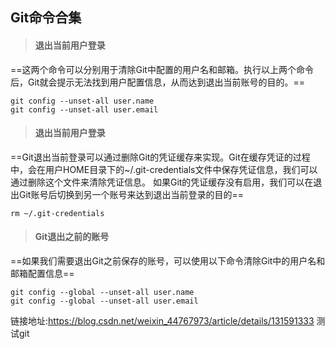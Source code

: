 ## Git命令合集
> ####  退出当前用户登录
==这两个命令可以分别用于清除Git中配置的用户名和邮箱。执行以上两个命令后，Git就会提示无法找到用户配置信息，从而达到退出当前账号的目的。==
```
git config --unset-all user.name
git config --unset-all user.email
```

> ####  退出当前用户登录
==Git退出当前登录可以通过删除Git的凭证缓存来实现。Git在缓存凭证的过程中，会在用户HOME目录下的~/.git-credentials文件中保存凭证信息，我们可以通过删除这个文件来清除凭证信息。
如果Git的凭证缓存没有启用，我们可以在退出Git账号后切换到另一个账号来达到退出当前登录的目的==
```
rm ~/.git-credentials
```
> #### Git退出之前的账号
==如果我们需要退出Git之前保存的账号，可以使用以下命令清除Git中的用户名和邮箱配置信息==
```
git config --global --unset-all user.name
git config --global --unset-all user.email
```
链接地址:https://blog.csdn.net/weixin_44767973/article/details/131591333
测试git